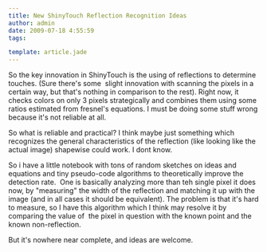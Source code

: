 ```yaml
---
title: New ShinyTouch Reflection Recognition Ideas
author: admin
date: 2009-07-18 4:55:59
tags: 

template: article.jade
---
```


So the key innovation in ShinyTouch is the using of reflections to determine touches. (Sure there's some  slight innovation with scanning the pixels in a certain way, but that's nothing in comparison to the rest). Right now, it checks colors on only 3 pixels strategically and combines them using some ratios estimated from fresnel's equations. I must be doing some stuff wrong because it's not reliable at all.

So what is reliable and practical? I think maybe just something which recognizes the general characteristics of the reflection (like looking like the actual image) shapewise could work. I dont know.

So i have a little notebook with tons of random sketches on ideas and equations and tiny pseudo-code algorithms to theoretically improve the detection rate.  One is basically analyzing more than teh single pixel it does now, by "measuring" the width of the reflection and matching it up with the image (and in all cases it should be equivalent). The problem is that it's hard to measure, so I have this algorithm which I think may resolve it by comparing the value of  the pixel in question with the known point and the known non-reflection.

But it's nowhere near complete, and ideas are welcome.
